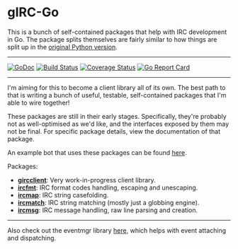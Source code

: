 # gIRC-Go

This is a bunch of self-contained packages that help with IRC development in Go. The package splits themselves are fairly similar to how things are split up in the [original Python version](https://github.com/DanielOaks/girc).

---

[![GoDoc](https://godoc.org/github.com/DanielOaks/girc-go?status.svg)](https://godoc.org/github.com/DanielOaks/girc-go)
[![Build Status](https://travis-ci.org/DanielOaks/girc-go.svg?branch=master)](https://travis-ci.org/DanielOaks/girc-go)
[![Coverage Status](https://coveralls.io/repos/DanielOaks/girc-go/badge.svg?branch=master&service=github)](https://coveralls.io/github/DanielOaks/girc-go?branch=master)
[![Go Report Card](https://goreportcard.com/badge/github.com/DanielOaks/girc-go)](https://goreportcard.com/report/github.com/DanielOaks/girc-go)

---

I'm aiming for this to become a client library all of its own. The best path to that is writing a bunch of useful, testable, self-contained packages that I'm able to wire together!

These packages are still in their early stages. Specifically, they're probably not as well-optimised as we'd like, and the interfaces exposed by them may not be final. For specific package details, view the documentation of that package.

An example bot that uses these packages can be found [here](https://gist.github.com/DanielOaks/cbbc957e8dba39f59d9e).

Packages:

* [**gircclient**](https://godoc.org/github.com/DanielOaks/girc-go/client): Very work-in-progress client library.
* [**ircfmt**](https://godoc.org/github.com/DanielOaks/girc-go/ircfmt): IRC format codes handling, escaping and unescaping.
* [**ircmap**](https://godoc.org/github.com/DanielOaks/girc-go/ircmap): IRC string casefolding.
* [**ircmatch**](https://godoc.org/github.com/DanielOaks/girc-go/ircmatch): IRC string matching (mostly just a globbing engine).
* [**ircmsg**](https://godoc.org/github.com/DanielOaks/girc-go/ircmsg): IRC message handling, raw line parsing and creation.

---

Also check out the eventmgr library [here](https://godoc.org/github.com/DanielOaks/eventmgr), which helps with event attaching and dispatching.
